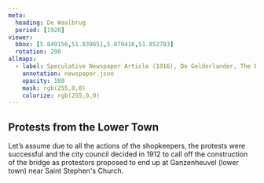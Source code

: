```yaml
---
meta:
  heading: De Waalbrug
  period: [1920]
viewer:
  bbox: [5.849156,51.839651,5.870416,51.852783]
  rotation: 290
allmaps:
  - label: Speculative Newspaper Article (1916), De Gelderlander, The Berlage. Based on Original Newspaper Article, 1936. De Gelderlander, Regional Archive Nijmegen
    annotation: newspaper.json
    opacity: 100
    mask: rgb(255,0,0)
    colorize: rgb(255,0,0)
---
```


## Protests from the Lower Town

Let’s assume due to all the actions of the shopkeepers, the protests were successful and the city council decided in 1912 to call off the construction of the bridge as protestors proposed to end up at Ganzenheuvel (lower town) near Saint Stephen's Church.
